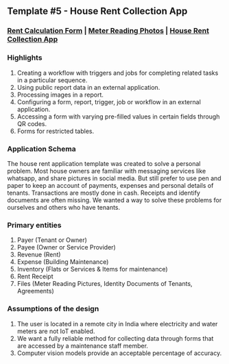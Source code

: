 ## Template #5 - House Rent Collection App                    
     
### [Rent Calculation Form](https://app1.cliosight.com/app/forms/217/show/public?noNavbar=true)  |   [Meter Reading Photos](https://app1.cliosight.com/app/reports/392/show/public?noNavbar=true)  | [House Rent Collection App](https://app1.cliosight.com/app/applications/11/show)            

### Highlights      
1. Creating a workflow with  triggers and jobs for completing related tasks in a particular sequence.  
2. Using public report data in an external application.
3. Processing images in a report.  
4. Configuring a form, report, trigger, job or workflow in an external application.  
5. Accessing a form with varying  pre-filled values in certain fields through QR codes.
6. Forms for restricted tables.   

### Application Schema    
The house rent application template was created to solve a personal problem. Most house owners are familiar with messaging services like whatsapp, and share pictures in social media. But still prefer to use pen and paper to keep an account of  payments, expenses and personal details of tenants. Transactions are mostly done in cash. Receipts and identify documents are often missing. We wanted a way to solve these problems for ourselves and others who have tenants.   

### Primary entities
1. Payer (Tenant or Owner)      
2. Payee (Owner or Service Provider)       
3. Revenue (Rent)          
4. Expense (Building Maintenance)           
5. Inventory (Flats or Services & Items for maintenance)             
6. Rent Receipt       
7. Files (Meter Reading Pictures, Identity Documents of Tenants, Agreements)         

### Assumptions of the design     
1. The user is located in a remote city in India where electricity and water meters are not IoT enabled.   
2. We want a fully reliable method for collecting data through forms that are accessed by a maintenance staff member.      
3. Computer vision models provide an acceptable percentage of accuracy.     

